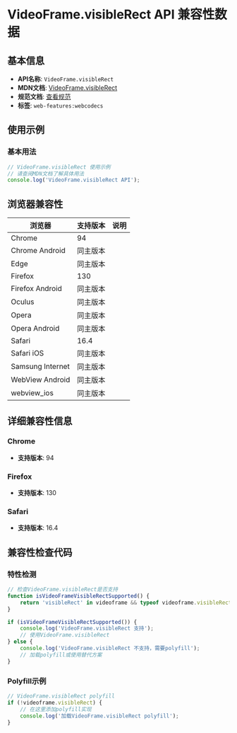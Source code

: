 # VideoFrame.visibleRect API 兼容性数据

## 基本信息

- **API名称**: `VideoFrame.visibleRect`
- **MDN文档**: [VideoFrame.visibleRect](https://developer.mozilla.org/docs/Web/API/VideoFrame/visibleRect)
- **规范文档**: [查看规范](https://w3c.github.io/webcodecs/#dom-videoframe-visiblerect)
- **标签**: `web-features:webcodecs`

## 使用示例

### 基本用法

```javascript
// VideoFrame.visibleRect 使用示例
// 请查阅MDN文档了解具体用法
console.log('VideoFrame.visibleRect API');
```

## 浏览器兼容性

| 浏览器 | 支持版本 | 说明 |
|--------|----------|------|
| Chrome | 94 |  |
| Chrome Android | 同主版本 |  |
| Edge | 同主版本 |  |
| Firefox | 130 |  |
| Firefox Android | 同主版本 |  |
| Oculus | 同主版本 |  |
| Opera | 同主版本 |  |
| Opera Android | 同主版本 |  |
| Safari | 16.4 |  |
| Safari iOS | 同主版本 |  |
| Samsung Internet | 同主版本 |  |
| WebView Android | 同主版本 |  |
| webview_ios | 同主版本 |  |

## 详细兼容性信息

### Chrome

- **支持版本**: 94

### Firefox

- **支持版本**: 130

### Safari

- **支持版本**: 16.4

## 兼容性检查代码

### 特性检测

```javascript
// 检查VideoFrame.visibleRect是否支持
function isVideoFrameVisibleRectSupported() {
    return 'visibleRect' in videoframe && typeof videoframe.visibleRect === 'function';
}

if (isVideoFrameVisibleRectSupported()) {
    console.log('VideoFrame.visibleRect 支持');
    // 使用VideoFrame.visibleRect
} else {
    console.log('VideoFrame.visibleRect 不支持，需要polyfill');
    // 加载polyfill或使用替代方案
}
```

### Polyfill示例

```javascript
// VideoFrame.visibleRect polyfill
if (!videoframe.visibleRect) {
    // 在这里添加polyfill实现
    console.log('加载VideoFrame.visibleRect polyfill');
}
```

